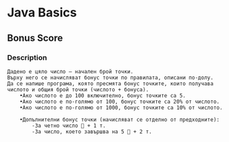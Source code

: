 # Java Basics

## Bonus Score

### Description

    Дадено е цяло число – начален брой точки. 
    Върху него се начисляват бонус точки по правилата, описани по-долу. 
    Да се напише програма, която пресмята бонус точките, които получава числото и общия брой точки (числото + бонуса). 
        •Ако числото е до 100 включително, бонус точките са 5. 
        •Ако числото е по-голямо от 100, бонус точките са 20% от числото. 
        •Ако числото е по-голямо от 1000, бонус точките са 10% от числото. 

        •Допълнителни бонус точки (начисляват се отделно от предходните): 
            -За четно число  + 1 т. 
            -За число, което завършва на 5  + 2 т.